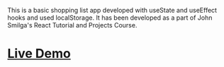 This is a basic shopping list app developed with useState and useEffect hooks and used localStorage. It has been developed as a part of John Smilga's React Tutorial and Projects Course.


# [Live Demo](https://grocery-bud-react-roan.vercel.app/)

